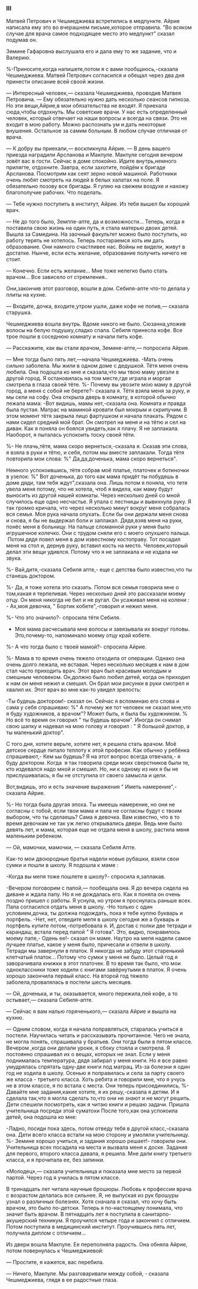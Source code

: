 ### III

Матвей Петрович и Чешмеджиева встретились в медпункте.
Айрие написала ему это во вчерашнем письме,которое отправила.
"Во всяком случае для врача самое подходящее место это медпункт" сказал подумав он.

Земине Гафаровна выслушала его и дала ему то же задание, что и Валерию.

%-Приносите,когда напишете,потом я с вами пообщаюсь,-сказала Чешмеджиева.
Матвей Петрович согласился и обещал через два дня принести описание всей своой жизни.

— Интересный человек,— сказала Чешмеджиева, проводив Матвея Петровича.
— Ему обязательно нужно дать несколько сеансов гипноза.
Но эти вещи,Айрие,в мои обязательства не входят.
Я приехала сюда,чтобы отдохнуть.
Мы советские врачи.
У нас есть определенный человек, который отвечает на наши вопросы и всегда на связи.
Это не входит в мою работу.
Можно распознать ум и дать некоторые внушения.
Остальное за самим больным.
В любом случае отличная от врача.




— К добру вы приехали,— воскликнула Айрие.
— В день вашего приезда наградили Арсланова и Макпуле.
Макпуле сегодня вечером зовёт вас в гости.
Сейчас в доме спокойно.
Идите внутрь,немного прилягте, отдохните.
Завтра, если захотите, пойдём к бригаде Арсланова.
Посмотрим как сеят зерно новой машиной.
Работники очень любят смотреть на людей в белых халатах на поле.
Я обязательно позову все бригады.
Я гуляю на свежем воздухе и нахожу благополучие рабочих.
Что поделать.


— Тебе нужно поступить в институт, Айрие.
Из тебя вышел бы хороший врач.

— Не до того было, Земппе-апте, да и возможности...
Теперь, когда я поставила свою жизнь на один путь, я стала матерью двоих детей.
Вышла за Самедина.
На заочный факультет можно было поступить, но работу терять не хотелось.
Теперь постараемся хоть им дать образование.
Они намного счастливее нас.
Войны не видели, живут в достатке.
Нынче, если есть желание, образование получить ничего не стоит.

— Конечно.
Если есть желание...
Мне тоже нелегко было стать врачом...
Все зависело от стремления..

Они,закончив этот разговор, вошли в дом.
Себиля-апте что-то делала у плиты на кухне.

— Входите, дочка, входите,утром ушли, даже кофе не попив,— сказала старушка.

Чешмеджиева вошла внутрь.
Вдоме никого не было.
Сюзанна,уложив волосы на белую подушку,сладко спала.
Себиля принесла кофе.
Все трое пошли в соседнюю комнату и начали пить кофе.

— Расскажите, как вы стали врачом, Земине-апте,— попросила Айрие.

— Мне тогда было пять лет,—начала Чешмеджиева.
-Мать очень сильно заболела.
Мы жили в одном доме с дедушкой.
Тётя меня очень любила.
Она подошла ко мне и сказала,что мы твою маму увезли в другой город.
Я остановилась на том месте,где играла и моргая смотрела в глаза своей тёте.
%- Почему вы увозите мою маму в другой город, а меня с собой не берете?- сказала я.
Тётя взяла меня за руку, и мы сели на софу.
Она открыла дверь в комнату, в которой обычно лежала мама:
-Вот видишь, мамы нет,-сказала она.
Комната и правда была пустая.
Матрас на маминой кровати был мокрым и скрипучим.
В этом момент тётя закрыла лицо фартушком и начала плакать.
Рядом с нами сидел средний мой брат.
Он смотрел на меня и на тётю и сел на диван.
Как я поняла он боялся увидеть,как я плачу.
Я не заплакала.
Наоборот, я пыталась успокоить тоску своей тёти.

%- Не плачь,тётя, мама скоро вернеться,-сказала я.
Сказав эти слова, я взяла в руки и тётю, и себя, потом мы вместе заплакали.
Тогда тётя повторила мои слова:
%" Да,да,доченька, мама скоро вернеться".

Немного успокоившись, тётя собрав моё платье, платочек и ботиночки в узелок:
%" Вот доченька, до того как мама придёт ты побудешь в доме дяди, там тебя ждут",сказала она.
Лишь потом я поняла, что тетя увела меня потому, что не хотела, чтоб я видела, как маму будут выносить из другой нашей комнаты.
Через несколько дней со мной случилось еще одно несчастье.
Я упала с лестницы и вывихнула руку.
Я так громко кричала, что через несколько минут вокруг меня собралась вся семья.
Моя рука начала опухать.
Если бы они держали меня снова и снова, я бы не выдержал боли и заплакал.
Дядя,взяв меня на руки, понёс меня в больницу.
На пальце сломанной руки у меня было  игрушечное колечко.
Они с трудом сняли его с моего опухшего пальца.
 Потом дядя повел меня в дом известному костоправу.
Тот посадил меня на стол и, дернув руку, вставил кость на место.
Человек,который делал эти вещи удивлся.
Потому что я не заплакала и не издала ни звука.

%- Вай,дитя,-сказала Себиля апте,- еще с детства было известно,что ты станешь доктором.

%- Да, я тоже хотела это сказать.
Потом вся семья говорила мне о том,какая я терпеливая.
Через несколько дней это рассказали моему отцу.
Он меня никогда не бил и не ругал.
Он усаживал меня на колени :  - Ах,моя девочка, " Бортик кобете",-говорил и нежил меня.

%- Что это значило?- спросила тётя Себиля.

- Моя мама расчесывала мне волосы и завязывала их вокруг головы.
Это,почему-то, напоминало моему отцу край кобете.

%- А что тогда было с твоей мамой?- спросила Айрие.

%- Мама в то время очень тяжело отходила от операции.
Однако она очень долго лежала, не вставая.
Через несколько месяцев к нам в дом стал часто приходить врач.
Этот врач был красивым молодым и смешным человеком.
Он,должно было любил детей, когда он приходил к нам он меня нежил и смешил.
Он брал мои рисунки в руки смотрел и хвалил их.
Этот врач во мне как-то увидел зрелость:

-Ты будешь доктором!- сказал он.
Сейчас я вспоминаю его слова и сама у себя спрашиваю:
%" А почему же тот человек не сказал мне,что я буду художников, а врачом"?
Может быть, я была бы художником.
% Но всё то время он говорил " ты будешь врачом".
Иногда он снимал свою шапку и надевал на мою голову и говорил : " Я большой доктор, а ты маленький доктор".

С того дня, хотите верьте, хотите нет, я решила стать врачом.
Моё детское сердце питало теплоту к этой професии.
Как обычно у ребёнка спрашивают,- Кем ьы будешь?
Я на этот вопрос всегда отвечала,- я буду доктором.
Когда  я так говорила среди моих сверстников были те, кто издевался надо мной и смешил.
Но, ни к одному из них я бы не прислушивалась, я бы не отступила от своего замысла и цели.

Вот,видишь, это и есть значение выражения " Иметь намерение",-сказала Айрие.

%- Но тогда была другая эпоха.
Ты имеешь намерение, но они не согласны с тобой, если твои мама и папа не согласны будут с твоим выбором, что ты сделаешь?
Сама я девочка.
Вам известно, что в то время девочкам не так уж легко открывались двери.
Ведь мне было девять лет, и мама, которая еще не отдала меня в школу, растила меня маленьким ребенком.

— Ой, мамочки, мамочки, — сказала Себиля Апте.

Как-то мои двоюродные братья надели новые рубашки, взяли свои сумки и пошли в школу.
Я подошла к маме :

-Когда вы мепя тоже пошлете в школу?- спросила я,заплакав. 

-Вечером поговорим с папой,— пообещала она.
Я до вечера сидела на диване и ждала папу.
Но я не дождалась его.
Как я поняла он очень поздно пришел с работы.
Я уснула, но утром я проснулась раньше всех.
Папа согласился отдать меня в школу.
-Но только с один условием,дочка, ты должна подождать, пока я тебе куплю букварь и портфель.
-Нет, нет, отведите мепя в школу сегодня же а букварь и портфель купите потом,-потребовала я.
И, достав с полки две тетради и карандаш, встала перед папой " Я готова".
Это, видно, понравилось моему папе,- Одень ее!- сказал он маме.
Наутро на мепя надели самое лучшее платье, какое у меня было, причесали и отвели в школу.
Тетради мы завернули в платок.
Я никогда не забуду этот старенький клетчатый платок...
Потому что сумки у меня не было.
Целый год я заворачивала книжки в этот платочек.
В то время так было, что мои одноклассники тоже ходили с книгами завёрнутыми в платок.
Я очень хорошо закончила первый класс.
На второй год тяжело заболела,провалялась в постели шесть месяцев.

— Ой, доченька, и ты, оказывается, много пережила,пей кофе, а то остывает,— сказала Себиля-апте.

— Сейчас я вам налью горяченького,— сказала Айрие и вышла на кухню.

— Одним словом, когда я начала поправляться, старалась учиться в постели.
Научилась читать и рассказывать прочитанное.
Чего не знала, не могла понять, спрашивала у братьев.
Они тогда были в пятом классе.
Вечером ,когда они делали уроки, я сбоку стояла и смотрела.
Я постоянно спрашивал их о вещах, которых не знал.
Если у меня поднималась температура, дядя забирал у меня книги.
Но я все равно умудрялась спрятать одну-две книги под матрац.
Из-за болезни я один год не ходила в школу.
Осенью я поправилась и села за парту своего же класса - третьего класса.
Хоть ребята и говорили мне, что я учусь не в этом классе, я по встала с места.
Они теперь присоединились,
%- Давайте мне задания,какие хотите, я их решу,-сказала я детям.
И я сделала так,что я могла сделать то,что они не знают и не могут решить.
Дети спешили посмотреть, как я читаю книги и решаю задачи.
Пришла учительница посреди этой суматохи
После того,как она успокоила детей, она подошла ко мне:

-Ладно, посиди пока здесь, потом отведу тебя в другой класс,-сказала она.
Дети всего класса встали на мою сторону и умоляли учительницу.
%- Земине хорошо учиться, и задания хорошо решает!- говорили они.
Учительница всех посадила на места и вызвала меня к доске.
Задания для первого, второго класса давала, я решила.
Мне дали книгу третьего класса, и я прочитала ее, без запинки.

«Молодец»,— сказала учительница и показала мне место за первой партой.
Через год я училась в пятом классе.

В тринадцать лет читала научные брошюры.
Любовь к профессии врача с возрастом делалась все сильнее.
Я, не выпуская из рук брошуры узнал о различных болезнях.
Хотя сначала я сказал, что хочу быть врачом, это было по-детски.
Теперь я по-настоящему понимала, что значит быть врачом.
В пятнадцать лет я поступила в санитарпо-акушерский техникум.
Я проучился четыре года и закончил с отличием.
Потом поступила в медицинский институт.
Проучившись пять лет, получила диплом с отличием...

Из двери вошла Макпуле.
Ее переполняла радость.
Она обняла Айрие, потом повернулась к Чешмеджиевой:

— Простите, я кажется, вас перебила.

— Ничего, Макпуле.
Мы разговаривали между собой, - сказала Чешмеджиева, глядя в ее радостные глаза.
